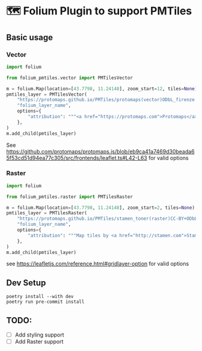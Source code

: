 # 🗺️ Folium Plugin to support PMTiles

## Basic usage

### Vector

```python
import folium

from folium_pmtiles.vector import PMTilesVector

m = folium.Map(location=[43.7798, 11.24148], zoom_start=12, tiles=None)
pmtiles_layer = PMTilesVector(
    "https://protomaps.github.io/PMTiles/protomaps(vector)ODbL_firenze.pmtiles",
    "folium_layer_name",
    options={
        "attribution": """<a href="https://protomaps.com">Protomaps</a> © <a href="https://openstreetmap.org/copyright">OpenStreetMap</a>'"""
    },
)
m.add_child(pmtiles_layer)
```

See https://github.com/protomaps/protomaps.js/blob/eb9ca41a7469d30beada65f53cd51d94ea77c305/src/frontends/leaflet.ts#L42-L63
for valid options

### Raster

```python
import folium

from folium_pmtiles.raster import PMTilesRaster

m = folium.Map(location=[43.7798, 11.24148], zoom_start=2, tiles=None)
pmtiles_layer = PMTilesRaster(
    "https://protomaps.github.io/PMTiles/stamen_toner(raster)CC-BY+ODbL_z3.pmtiles",
    "folium_layer_name",
    options={
        "attribution": """Map tiles by <a href="http://stamen.com">Stamen Design</a>, under <a href="http://creativecommons.org/licenses/by/3.0">CC BY 3.0</a>. Data by <a href="http://openstreetmap.org">OpenStreetMap</a>, under <a href="http://www.openstreetmap.org/copyright">ODbL</a>."""
    },
)
m.add_child(pmtiles_layer)
```

see https://leafletjs.com/reference.html#gridlayer-option for valid options

## Dev Setup

```
poetry install --with dev
poetry run pre-commit install
```

## TODO:

- [ ] Add styling support
- [ ] Add Raster support
